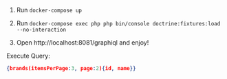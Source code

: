 
1) Run `docker-compose up`

2) Run `docker-compose exec php php bin/console doctrine:fixtures:load --no-interaction`

3) Open http://localhost:8081/graphiql and enjoy!

Execute Query:
```json
{brands(itemsPerPage:3, page:2){id, name}}
```

